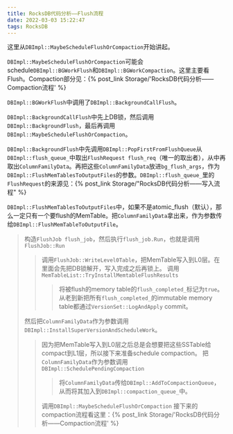 ```yaml
---
title: RocksDB代码分析——Flush流程
date: 2022-03-03 15:22:47
tags: RocksDB
---
```


这里从`DBImpl::MaybeScheduleFlushOrCompaction`开始讲起。

`DBImpl::MaybeScheduleFlushOrCompaction`可能会schedule`DBImpl::BGWorkFlush`和`DBImpl::BGWorkCompaction`。这里主要看Flush。Compaction部分见：{% post_link Storage/'RocksDB代码分析——Compaction流程' %}

`DBImpl::BGWorkFlush`中调用了`DBImpl::BackgroundCallFlush`。

`DBImpl::BackgroundCallFlush`中先上DB锁，然后调用`DBImpl::BackgroundFlush`，最后再调用`DBImpl::MaybeScheduleFlushOrCompaction`。

`DBImpl::BackgroundFlush`中先调用`DBImpl::PopFirstFromFlushQueue`从`DBImpl::flush_queue_`中取出`FlushRequest flush_req`（唯一的取出者），从中再取出`ColumnFamilyData`。再把这些`ColumnFamilyData`放进`bg_flush_args`，作为`DBImpl::FlushMemTablesToOutputFiles`的参数。`DBImpl::flush_queue_`里的`FlushRequest`的来源见：{% post_link Storage/"RocksDB代码分析——写入流程" %}

`DBImpl::FlushMemTablesToOutputFiles`中，如果不是atomic_flush（默认），那么一定只有一个要flush的MemTable。把`ColumnFamilyData`拿出来，作为参数传给`DBImpl::FlushMemTableToOutputFile`。

>构造`FlushJob flush_job`，然后执行`flush_job.Run`，也就是调用`FlushJob::Run`
>>调用`FlushJob::WriteLevel0Table`，把MemTable写入到L0层。在里面会先把DB锁解开，写入完成之后再锁上。
>>调用`MemTableList::TryInstallMemtableFlushResults`
>>>将被flush的memory table的`flush_completed_`标记为`true`。
>>>从老到新把所有`flush_completed_`的immutable memory table都通过`VersionSet::LogAndApply` commit。
>
>然后把`ColumnFamilyData`作为参数调用`DBImpl::InstallSuperVersionAndScheduleWork`。
>>因为把MemTable写入到L0层之后总是会想要把这些SSTable给compact到L1层，所以接下来准备schedule compaction。
>>把`ColumnFamilyData`作为参数调用`DBImpl::SchedulePendingCompaction`
>>>将`ColumnFamilyData`传给`DBImpl::AddToCompactionQueue`，从而将其加入到`DBImpl::compaction_queue_`中。
>>
>>调用`DBImpl::MaybeScheduleFlushOrCompaction`
>>接下来的compaction流程看这里：{% post_link Storage/'RocksDB代码分析——Compaction流程' %}
